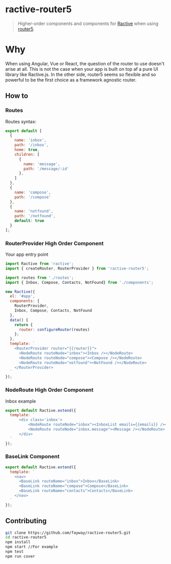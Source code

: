 # ractive-router5

> Higher-order components and components for [Ractive](https://ractive.js.org/) when using [router5](https://github.com/router5/router5).

# Why

When using Angular, Vue or React, the question of the router to use doesn't arise at all. This is not the case when your app is built on top af a pure UI library like Ractive.js. In the other side, router5 seems so flexible and so powerful to be the first choice as a framework agnostic router.

## How to

### Routes

Routes syntax:

```javascript
export default [
  {
    name: 'inbox',
    path: '/inbox',
    home: true,
    children: [
      {
        name: 'message',
        path: '/message/:id'
      },
    ]
  },
  {
    name: 'compose',
    path: '/compose'
  },
  {
    name: 'notfound',
    path: '/notfound',
    default: true
  }
];
```

### RouterProvider High Order Component

Your app entry point 

```javascript
import Ractive from 'ractive';
import { createRouter, RouterProvider } from 'ractive-router5';

import routes from './routes';
import { Inbox, Compose, Contacts, NotFound} from './components';

new Ractive({
  el: '#app',
  components: {
    RouterProvider,
    Inbox, Compose, Contacts, NotFound
  },
  data() {
    return {
      router: configureRouter(routes)
    };
  },
  template: `
    <RouterProvider router="{{router}}">
      <NodeRoute routeNode="inbox"><Inbox /></NodeRoute>
      <NodeRoute routeNode="compose"><Compose /></NodeRoute>
      <NodeRoute routeNode="notfound"><NotFound /></NodeRoute>
    </RouterProvider>
  `
});
```

### NodeRoute High Order Component

Inbox example

```javascript
export default Ractive.extend({
  template: `
      <div class='inbox'>
          <NodeRoute routeNode="inbox"><InboxList emails={{emails}} /></NodeRoute>
          <NodeRoute routeNode="inbox.message"><Message /></NodeRoute>
      </div>
  `
});
```

### BaseLink Component

```javascript
export default Ractive.extend({
  template: `
    <nav>
      <BaseLink routeName="inbox">Inbox</BaseLink>
      <BaseLink routeName="compose">Compose</BaseLink>
      <BaseLink routeName="contacts">Contacts</BaseLink>
    </nav>
  `
});
```


## Contributing

```sh
git clone https://github.com/fayway/ractive-router5.git
cd ractive-router5
npm install
npm start //For example
npm test
npm run cover
```
